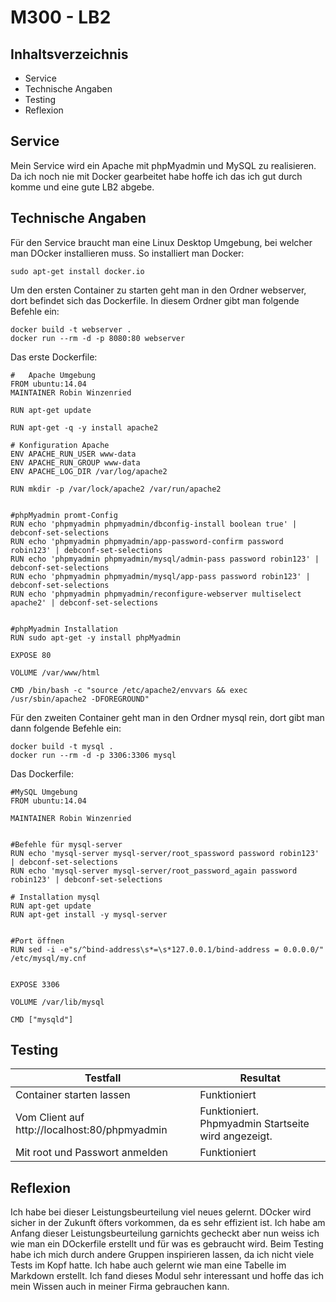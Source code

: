 M300 - LB2
======

## Inhaltsverzeichnis
* Service
* Technische Angaben
* Testing
* Reflexion

## Service
Mein Service wird ein Apache mit phpMyadmin und MySQL zu realisieren. Da ich noch nie mit Docker gearbeitet habe hoffe ich das ich gut durch komme und eine gute LB2 abgebe.

## Technische Angaben
Für den Service braucht man eine Linux Desktop Umgebung, bei welcher man DOcker installieren muss. So installiert man Docker:
```Shell
sudo apt-get install docker.io
```
Um den ersten Container zu starten geht man in den Ordner webserver, dort befindet sich das Dockerfile. In diesem Ordner gibt man folgende Befehle ein:
```Shell
docker build -t webserver .
docker run --rm -d -p 8080:80 webserver
```
Das erste Dockerfile:
```Shell
#	Apache Umgebung 
FROM ubuntu:14.04
MAINTAINER Robin Winzenried

RUN apt-get update

RUN apt-get -q -y install apache2 

# Konfiguration Apache
ENV APACHE_RUN_USER www-data
ENV APACHE_RUN_GROUP www-data
ENV APACHE_LOG_DIR /var/log/apache2

RUN mkdir -p /var/lock/apache2 /var/run/apache2


#phpMyadmin promt-Config
RUN echo 'phpmyadmin phpmyadmin/dbconfig-install boolean true' | debconf-set-selections
RUN echo 'phpmyadmin phpmyadmin/app-password-confirm password robin123' | debconf-set-selections
RUN echo 'phpmyadmin phpmyadmin/mysql/admin-pass password robin123' | debconf-set-selections
RUN echo 'phpmyadmin phpmyadmin/mysql/app-pass password robin123' | debconf-set-selections
RUN echo 'phpmyadmin phpmyadmin/reconfigure-webserver multiselect apache2' | debconf-set-selections


#phpMyadmin Installation
RUN sudo apt-get -y install phpMyadmin

EXPOSE 80

VOLUME /var/www/html

CMD /bin/bash -c "source /etc/apache2/envvars && exec /usr/sbin/apache2 -DFOREGROUND"
```
Für den zweiten Container geht man in den Ordner mysql rein, dort gibt man dann folgende Befehle ein:
```Shell
docker build -t mysql .
docker run --rm -d -p 3306:3306 mysql
```
Das Dockerfile:
```Shell
#MySQL Umgebung
FROM ubuntu:14.04

MAINTAINER Robin Winzenried


#Befehle für mysql-server
RUN echo 'mysql-server mysql-server/root_spassword password robin123' | debconf-set-selections 
RUN echo 'mysql-server mysql-server/root_password_again password robin123' | debconf-set-selections 

# Installation mysql
RUN apt-get update
RUN apt-get install -y mysql-server


#Port öffnen
RUN sed -i -e"s/^bind-address\s*=\s*127.0.0.1/bind-address = 0.0.0.0/" /etc/mysql/my.cnf


EXPOSE 3306

VOLUME /var/lib/mysql

CMD ["mysqld"]
```

## Testing
| Testfall                                                                                               | Resultat                                                                                                                                |
|--------------------------------------------------------------------------------------------------------|-----------------------------------------------------------------------------------------------------------------------------------------|
| Container starten lassen                                        | Funktioniert                                    |
| Vom Client auf http://localhost:80/phpmyadmin                                                                                                | Funktioniert. Phpmyadmin Startseite wird angezeigt.                                                       | 
| Mit root und Passwort anmelden                                                                                            | Funktioniert                                                         |

## Reflexion
Ich habe bei dieser Leistungsbeurteilung viel neues gelernt. DOcker wird sicher in der Zukunft öfters vorkommen, da es sehr effizient ist. Ich habe am Anfang dieser Leistungsbeurteilung garnichts gecheckt aber nun weiss ich wie man ein DOckerfile erstellt und für was es gebraucht wird. Beim Testing habe ich mich durch andere Gruppen inspirieren lassen, da ich nicht viele Tests im Kopf hatte. Ich habe auch gelernt wie man eine Tabelle im Markdown erstellt. Ich fand dieses Modul sehr interessant und hoffe das ich mein Wissen auch in meiner Firma gebrauchen kann.
